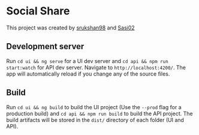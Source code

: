 # Social Share

This project was created by [srukshan98](https://github.com/srukshan98) and [Sasi02](https://github.com/Sasi02)

## Development server

Run `cd ui && ng serve` for a UI dev server and `cd api && npm run start:watch` for API dev server. Navigate to `http://localhost:4200/`. The app will automatically reload if you change any of the source files.

## Build

Run `cd ui && ng build` to build the UI project (Use the `--prod` flag for a production build) and `cd api && npm run build` to build the API project. The build artifacts will be stored in the `dist/` directory of each folder (UI and API).

